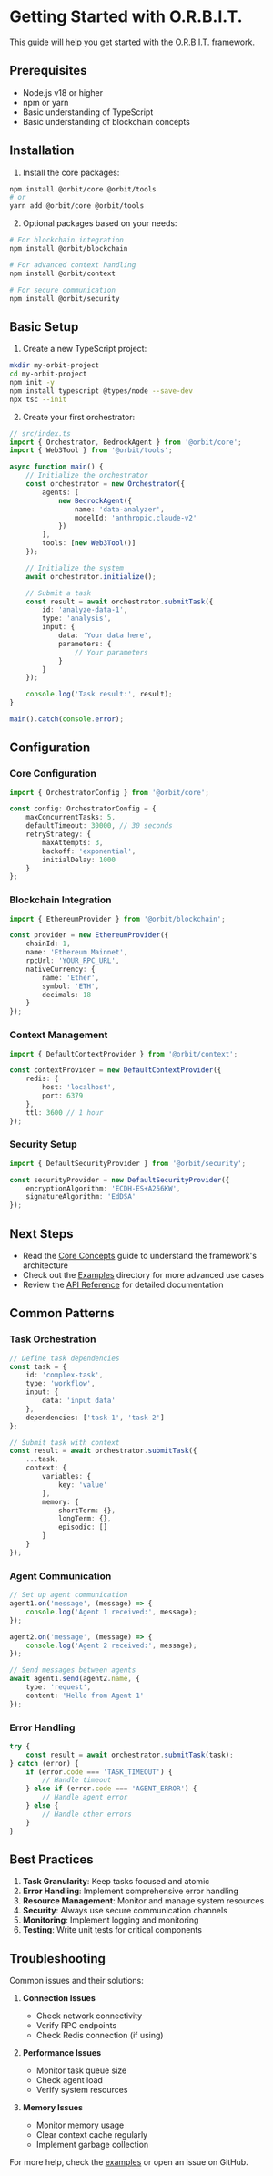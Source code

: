 # Getting Started with O.R.B.I.T.

This guide will help you get started with the O.R.B.I.T. framework.

## Prerequisites

- Node.js v18 or higher
- npm or yarn
- Basic understanding of TypeScript
- Basic understanding of blockchain concepts

## Installation

1. Install the core packages:

```bash
npm install @orbit/core @orbit/tools
# or
yarn add @orbit/core @orbit/tools
```

2. Optional packages based on your needs:

```bash
# For blockchain integration
npm install @orbit/blockchain

# For advanced context handling
npm install @orbit/context

# For secure communication
npm install @orbit/security
```

## Basic Setup

1. Create a new TypeScript project:

```bash
mkdir my-orbit-project
cd my-orbit-project
npm init -y
npm install typescript @types/node --save-dev
npx tsc --init
```

2. Create your first orchestrator:

```typescript
// src/index.ts
import { Orchestrator, BedrockAgent } from '@orbit/core';
import { Web3Tool } from '@orbit/tools';

async function main() {
    // Initialize the orchestrator
    const orchestrator = new Orchestrator({
        agents: [
            new BedrockAgent({
                name: 'data-analyzer',
                modelId: 'anthropic.claude-v2'
            })
        ],
        tools: [new Web3Tool()]
    });

    // Initialize the system
    await orchestrator.initialize();

    // Submit a task
    const result = await orchestrator.submitTask({
        id: 'analyze-data-1',
        type: 'analysis',
        input: {
            data: 'Your data here',
            parameters: {
                // Your parameters
            }
        }
    });

    console.log('Task result:', result);
}

main().catch(console.error);
```

## Configuration

### Core Configuration

```typescript
import { OrchestratorConfig } from '@orbit/core';

const config: OrchestratorConfig = {
    maxConcurrentTasks: 5,
    defaultTimeout: 30000, // 30 seconds
    retryStrategy: {
        maxAttempts: 3,
        backoff: 'exponential',
        initialDelay: 1000
    }
};
```

### Blockchain Integration

```typescript
import { EthereumProvider } from '@orbit/blockchain';

const provider = new EthereumProvider({
    chainId: 1,
    name: 'Ethereum Mainnet',
    rpcUrl: 'YOUR_RPC_URL',
    nativeCurrency: {
        name: 'Ether',
        symbol: 'ETH',
        decimals: 18
    }
});
```

### Context Management

```typescript
import { DefaultContextProvider } from '@orbit/context';

const contextProvider = new DefaultContextProvider({
    redis: {
        host: 'localhost',
        port: 6379
    },
    ttl: 3600 // 1 hour
});
```

### Security Setup

```typescript
import { DefaultSecurityProvider } from '@orbit/security';

const securityProvider = new DefaultSecurityProvider({
    encryptionAlgorithm: 'ECDH-ES+A256KW',
    signatureAlgorithm: 'EdDSA'
});
```

## Next Steps

- Read the [Core Concepts](core-concepts.md) guide to understand the framework's architecture
- Check out the [Examples](../examples) directory for more advanced use cases
- Review the [API Reference](api-reference.md) for detailed documentation

## Common Patterns

### Task Orchestration

```typescript
// Define task dependencies
const task = {
    id: 'complex-task',
    type: 'workflow',
    input: {
        data: 'input data'
    },
    dependencies: ['task-1', 'task-2']
};

// Submit task with context
const result = await orchestrator.submitTask({
    ...task,
    context: {
        variables: {
            key: 'value'
        },
        memory: {
            shortTerm: {},
            longTerm: {},
            episodic: []
        }
    }
});
```

### Agent Communication

```typescript
// Set up agent communication
agent1.on('message', (message) => {
    console.log('Agent 1 received:', message);
});

agent2.on('message', (message) => {
    console.log('Agent 2 received:', message);
});

// Send messages between agents
await agent1.send(agent2.name, {
    type: 'request',
    content: 'Hello from Agent 1'
});
```

### Error Handling

```typescript
try {
    const result = await orchestrator.submitTask(task);
} catch (error) {
    if (error.code === 'TASK_TIMEOUT') {
        // Handle timeout
    } else if (error.code === 'AGENT_ERROR') {
        // Handle agent error
    } else {
        // Handle other errors
    }
}
```

## Best Practices

1. **Task Granularity**: Keep tasks focused and atomic
2. **Error Handling**: Implement comprehensive error handling
3. **Resource Management**: Monitor and manage system resources
4. **Security**: Always use secure communication channels
5. **Monitoring**: Implement logging and monitoring
6. **Testing**: Write unit tests for critical components

## Troubleshooting

Common issues and their solutions:

1. **Connection Issues**
   - Check network connectivity
   - Verify RPC endpoints
   - Check Redis connection (if using)

2. **Performance Issues**
   - Monitor task queue size
   - Check agent load
   - Verify system resources

3. **Memory Issues**
   - Monitor memory usage
   - Clear context cache regularly
   - Implement garbage collection

For more help, check the [examples](../examples) or open an issue on GitHub. 